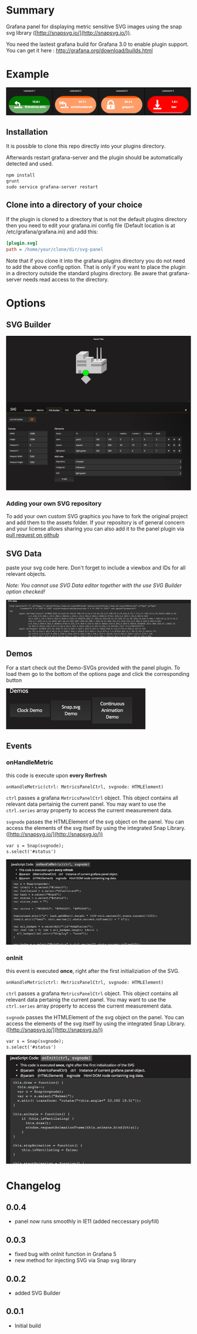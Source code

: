 # Summary
Grafana panel for displaying metric sensitive SVG images using the snap svg library ([http://snapsvg.io/](http://snapsvg.io/)).

You need the lastest grafana build for Grafana 3.0 to enable plugin support. You can get it here : http://grafana.org/download/builds.html

# Example

![Screenshot](img/inAction.png)

## Installation

It is possible to clone this repo directly into your plugins directory.

Afterwards restart grafana-server and the plugin should be automatically detected and used.

```
npm install
grunt
sudo service grafana-server restart
```


## Clone into a directory of your choice

If the plugin is cloned to a directory that is not the default plugins directory then you need to edit your grafana.ini config file (Default location is at /etc/grafana/grafana.ini) and add this:

```ini
[plugin.svg]
path = /home/your/clone/dir/svg-panel
```

Note that if you clone it into the grafana plugins directory you do not need to add the above config option. That is only
if you want to place the plugin in a directory outside the standard plugins directory. Be aware that grafana-server
needs read access to the directory.

# Options

## SVG Builder

![Screenshot](img/svgBuilder.png)

### Adding your own SVG repository

To add your own custom SVG graphics you have to fork the original project and add them to the assets folder. If your repository is of general concern and your license allows sharing you can also add it to the panel plugin via [pull request on github](https://github.com/MarcusCalidus/grafana-svg-panel/) 

## SVG Data 
paste your svg code here. Don't forget to include a viewbox and IDs for all relevant objects. 

_Note: You cannot use SVG Data editor together with the use SVG Builder option checked!_

![Screenshot](img/svgData.png)

## Demos
For a start check out the Demo-SVGs provided with the panel plugin. To load them go to the bottom of the options page and click the corresponding button

![Screenshot](img/demoButtons.png)
## Events
### onHandleMetric
this code is execute upon **every Rerfresh**

```
onHandleMetric(ctrl: MetricsPanelCtrl, svgnode: HTMLElement)
```

`ctrl` passes a grafana `MetricsPanelCtrl` object. This object contains all relevant data pertainig the current panel. 
You may want to use the `ctrl.series` array property to access the current measurement data.

`svgnode` passes the HTMLElement of the svg object on the panel. You can access the elements of the svg itself by using the integrated Snap Library. ([http://snapsvg.io/](http://snapsvg.io/))

```
var s = Snap(svgnode);
s.select('#status')
```

![Screenshot](img/onHandleMetric.png)

### onInit
this event is executed **once**, right after the first initializiation of the SVG.
```
onHandleMetric(ctrl: MetricsPanelCtrl, svgnode: HTMLElement)
```

`ctrl` passes a grafana `MetricsPanelCtrl` object. This object contains all relevant data pertainig the current panel. 
You may want to use the `ctrl.series` array property to access the current measurement data.

`svgnode` passes the HTMLElement of the svg object on the panel. You can access the elements of the svg itself by using the integrated Snap Library. ([http://snapsvg.io/](http://snapsvg.io/))

```
var s = Snap(svgnode);
s.select('#status')
```

![Screenshot](img/onInit.png)

# Changelog
## 0.0.4
* panel now runs smoothly in IE11 (added neccessary polyfill)
## 0.0.3
* fixed bug with onInit function in Grafana 5
* new method for injecting SVG via Snap svg library
## 0.0.2
* added SVG Builder
## 0.0.1
* Initial build
